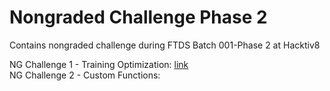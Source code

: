 # Nongraded Challenge Phase 2
Contains nongraded challenge during FTDS Batch 001-Phase 2 at Hacktiv8

NG Challenge 1 - Training Optimization: <a href= "https://github.com/imfdlh/h8dsft_ngc_p2/blob/master/c1_optimal-setting-MNIST/h8dsft_OptimalSettingMNIST.ipynb"> link </a>
<br>
NG Challenge 2 - Custom Functions: <a href= ""></a>
<br>
